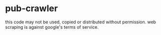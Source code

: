 # pub-crawler

this code may not be used, copied or distributed without permission.
web scraping is against google's terms of service.
